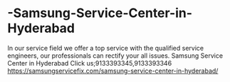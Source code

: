 # -Samsung-Service-Center-in-Hyderabad
 In our service field we offer a top service with the qualified service engineers, our professionals can rectify your all issues. Samsung Service Center in Hyderabad Click us;9133393345,9133393346     https://samsungservicefix.com/samsung-service-center-in-hyderabad/
